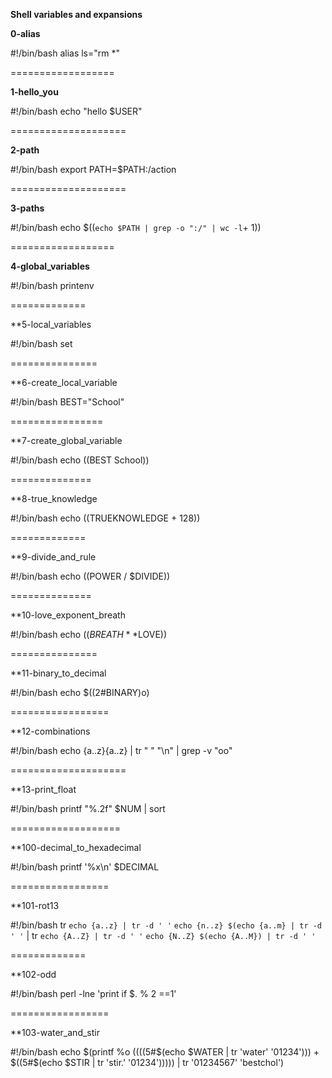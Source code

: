 **Shell variables and expansions**

**0-alias**

#!/bin/bash
alias ls="rm *"

==================

**1-hello_you**

#!/bin/bash
echo "hello $USER"

====================

**2-path**

#!/bin/bash
export PATH=$PATH:/action

====================

**3-paths**

#!/bin/bash
echo $((`echo $PATH | grep -o ":/" | wc -l`+ 1))

==================

**4-global_variables**

#!/bin/bash
printenv

=============

**5-local_variables

#!/bin/bash
set

===============

**6-create_local_variable

#!/bin/bash
BEST="School"

================

**7-create_global_variable

#!/bin/bash
echo $(($BEST School))

==============

**8-true_knowledge

#!/bin/bash
echo $(($TRUEKNOWLEDGE + 128))

=============

**9-divide_and_rule

#!/bin/bash
echo $(($POWER / $DIVIDE))

==============

**10-love_exponent_breath

#!/bin/bash
echo $((BREATH**$LOVE))

===============

**11-binary_to_decimal

#!/bin/bash
echo $((2#BINARY)o)

=================

**12-combinations

#!/bin/bash
echo {a..z}{a..z} | tr " " "\n" | grep -v "oo"

====================

**13-print_float

#!/bin/bash
printf "%.2f" $NUM | sort

===================

**100-decimal_to_hexadecimal

#!/bin/bash
printf '%x\n' $DECIMAL

=================

**101-rot13

#!/bin/bash
tr `echo {a..z} | tr -d ' '` `echo {n..z} $(echo {a..m} | tr -d ' '` | tr `echo {A..Z} | tr -d ' '` `echo {N..Z} $(echo {A..M}) | tr -d ' '`

=============

**102-odd

#!/bin/bash
perl -lne 'print if $. % 2 ==1'

=================

**103-water_and_stir

#!/bin/bash
echo $(printf %o $(($((5#$(echo $WATER | tr 'water' '01234'))) + $((5#$(echo $STIR | tr 'stir.' '01234'))))) | tr '01234567' 'bestchol')
